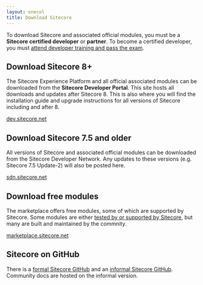```yaml
---
layout: onecol
title: Download Sitecore
---
```


To download Sitecore and associated official modules, you must be a **Sitecore certified developer** or **partner**. To become a certified developer, you must [attend developer training and pass the exam](https://www.sitecore.net/services-and-support/training.aspx).

## Download Sitecore 8+

The Sitecore Experience Platform and all official associated modules can be downloaded from the **Sitecore Developer Portal**.  This site hosts all downloads and updates after Sitecore 8. This is also where you will find the installation guide and upgrade instructions for all versions of Sitecore including and after 8.

<a href="http://dev.sitecore.net" class="btn btn-default">dev.sitecore.net</a>

## Download Sitecore 7.5 and older

All versions of Sitecore and associated official modules can be downloaded from the Sitecore Developer Network. Any updates to these versions (e.g. Sitecore 7.5 Update-2) will also be posted here.

<a href="http://sdn.sitecore.net" class="btn btn-default">sdn.sitecore.net</a>

## Download free modules

The marketplace offers free modules, some of which are supported by Sitecore. Some modules are either [tested by or supported by Sitecore](https://marketplace.sitecore.net/en/Better_Shared_Source.aspx), but many are built and maintained by the commnity.

<a href="http://marketplace.sitecore.net" class="btn btn-default">marketplace.sitecore.net</a>

## Sitecore on GitHub

There is a [formal Sitecore GitHub](https://github.com/sitecore) and an [informal Sitecore GitHub](https://github.com/sitecore-community). Community docs are hosted on the informal version.